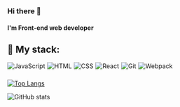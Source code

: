### Hi there 👋

#### I'm Front-end web developer

## :rocket: My stack:
<div style="display: flex; flex-direction: row;">
    <img src="https://camo.githubusercontent.com/cf1a0ef083a2372d7f66b4691d5d25bfd8c098f42871e8da90edb1f32ed187c4/68747470733a2f2f696d672e736869656c64732e696f2f62616467652f2d4a6176615363726970742d626c61636b3f7374796c653d666c61742d737175617265266c6f676f3d6a617661736372697074" style="margin-right: 5px;" alt="JavaScript">
    <img src="https://camo.githubusercontent.com/0c3a16a22ae058cfe38a06dc9ea16404cf006409262f547c9ccfa3ec8b30f71e/68747470733a2f2f696d672e736869656c64732e696f2f62616467652f2d48544d4c352d4533344632363f7374796c653d666c61742d737175617265266c6f676f3d68746d6c35266c6f676f436f6c6f723d7768697465" style="margin-right: 5px;" alt="HTML">
    <img src="https://camo.githubusercontent.com/2435c2a64789b8a71c701a1a593b4a6e6869789bfb0626e515dc2a6b6dffa6c5/68747470733a2f2f696d672e736869656c64732e696f2f62616467652f2d435353332d3135373242363f7374796c653d666c61742d737175617265266c6f676f3d63737333" style="margin-right: 5px;" alt="CSS">
    <img src="https://camo.githubusercontent.com/137a7a0f28f9e326bcc81a5a0bd853c86435143774c15642d827a5788e778667/68747470733a2f2f696d672e736869656c64732e696f2f62616467652f2d52656163742d626c61636b3f7374796c653d666c61742d737175617265266c6f676f3d7265616374" style="margin-right: 5px;" alt="React">
    <img src="https://camo.githubusercontent.com/edd3031a0956c904634f9a394267a6ba61e9a0bb95c9512a1fbc0725b4014d03/68747470733a2f2f696d672e736869656c64732e696f2f62616467652f2d4769742d626c61636b3f7374796c653d666c61742d737175617265266c6f676f3d676974" style="margin-right: 5px;" alt="Git">
    <img src="https://camo.githubusercontent.com/642e843f9aa33ce2969085744bf1eebf22d91f28c3c3cca8f545e9ebcdef83cf/68747470733a2f2f696d672e736869656c64732e696f2f62616467652f2d5765627061636b2d2532333243334134323f7374796c653d666c61742d737175617265266c6f676f3d7765627061636b" style="margin-right: 5px;" alt="Webpack">
 </div>
 
 ###

[![Top Langs](https://github-readme-stats.vercel.app/api/top-langs/?username=paul7026)](https://github.com/anuraghazra/github-readme-stats)

![GitHub stats](https://github-readme-stats.vercel.app/api?username=paul7026&show_icons=true)  
 

<!--
**paul7026/paul7026** is a ✨ _special_ ✨ repository because its `README.md` (this file) appears on your GitHub profile.

Here are some ideas to get you started:

- 🔭 I’m currently working on ...
- 🌱 I’m currently learning ...
- 👯 I’m looking to collaborate on ...
- 🤔 I’m looking for help with ...
- 💬 Ask me about ...
- 📫 How to reach me: ...
- 😄 Pronouns: ...
- ⚡ Fun fact: ...
-->

